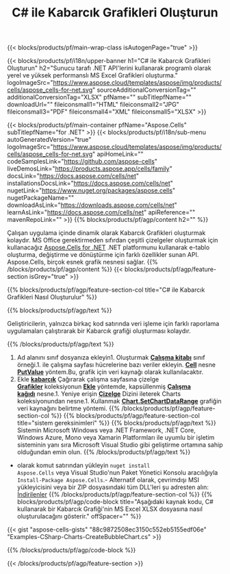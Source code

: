 ﻿---
title: C# ile Kabarcık Grafikleri Oluşturun
url: /tr/net/create-bubble-chart/
description: C# .NET Kitaplığı kullanarak Excel'de Kabarcık grafikleri oluşturmak için örnek kod. VB.NET, Asp.NET veya herhangi bir .NET tabanlı uygulama içinde MS Excel'e bir {chart} grafiği oluşturmak için bu kodu kullanın.
---
{{< blocks/products/pf/main-wrap-class isAutogenPage="true" >}}

{{< blocks/products/pf/i18n/upper-banner h1="C# ile Kabarcık Grafikleri Oluşturun" h2="Sunucu tarafı .NET API\'lerini kullanarak programlı olarak yerel ve yüksek performanslı MS Excel Grafikleri oluşturma." logoImageSrc="https://www.aspose.cloud/templates/aspose/img/products/cells/aspose_cells-for-net.svg" sourceAdditionalConversionTag="" additionalConversionTag="XLSX" pfName="" subTitlepfName="" downloadUrl="" fileiconsmall1="HTML" fileiconsmall2="JPG" fileiconsmall3="PDF" fileiconsmall4="XML" fileiconsmall5="XLSX" >}}

{{< blocks/products/pf/main-container pfName="Aspose.Cells" subTitlepfName="for .NET" >}}
{{< blocks/products/pf/i18n/sub-menu autoGeneratedVersion="true" logoImageSrc="https://www.aspose.cloud/templates/aspose/img/products/cells/aspose_cells-for-net.svg" apiHomeLink="" codeSamplesLink="https://github.com/aspose-cells" liveDemosLink="https://products.aspose.app/cells/family" docsLink="https://docs.aspose.com/cells/net" installationsDocsLink="https://docs.aspose.com/cells/net" nugetLink="https://www.nuget.org/packages/aspose.cells" nugetPackageName="" downloadAsLink="https://downloads.aspose.com/cells/net" learnAsLink="https://docs.aspose.com/cells/net" apiReference="" mavenRepoLink="" >}}
{{% blocks/products/pf/agp/content h2="" %}}

Çalışan uygulama içinde dinamik olarak Kabarcık Grafikleri oluşturmak kolaydır. MS Office gerektirmeden sıfırdan çeşitli çizelgeler oluşturmak için kullanacağız [Aspose.Cells for .NET](https://products.aspose.com/cells/net)  .NET platformunu kullanarak e-tablo oluşturma, değiştirme ve dönüştürme için farklı özellikler sunan API. Aspose.Cells, birçok esnek grafik nesnesi sağlar.
{{% /blocks/products/pf/agp/content %}}
{{< blocks/products/pf/agp/feature-section isGrey="true" >}}

{{% blocks/products/pf/agp/feature-section-col title="C# ile Kabarcık Grafikleri Nasıl Oluşturulur" %}}

{{% blocks/products/pf/agp/text %}}

Geliştiricilerin, yalnızca birkaç kod satırında veri işleme için farklı raporlama uygulamaları çalıştırarak bir Kabarcık grafiği oluşturması kolaydır.

{{% /blocks/products/pf/agp/text %}}

1. Ad alanını sınıf dosyanıza ekleyin1. Oluşturmak [**Çalışma kitabı**](https://reference.aspose.com/cells/net/aspose.cells/workbook) sınıf örneği.1. ile çalışma sayfası hücrelerine bazı veriler ekleyin. [**Cell**](https://reference.aspose.com/cells/net/aspose.cells/cell) nesne [**PutValue**](https://reference.aspose.com/cells/net/aspose.cells/cell/methods/putvalue/index) yöntem.Bu, grafik için veri kaynağı olarak kullanılacaktır.
1. Ekle [**kabarcık**](https://reference.aspose.com/cells/net/aspose.cells.charts/charttype) Çağırarak çalışma sayfasına çizelge [**Grafikler**](https://reference.aspose.com/cells/net/aspose.cells.charts/chartcollection) koleksiyonun [**Ekle**](https://reference.aspose.com/cells/net/aspose.cells.charts/chartcollection/methods/add) yöntemde, kapsüllenmiş [**Çalışma kağıdı**](https://reference.aspose.com/cells/net/aspose.cells/worksheet) nesne.1. Yeniye erişin [**Çizelge**](https://reference.aspose.com/cells/net/aspose.cells.charts/chart) Dizini ileterek Charts koleksiyonundan nesne.1. Kullanmak [**Chart.SetChartDataRange**](https://https://reference.aspose.com/cells/net/aspose.cells.charts/chart/methods/setchartdatarange) grafiğin veri kaynağını belirtme yöntemi.
{{% /blocks/products/pf/agp/feature-section-col %}}
{{% blocks/products/pf/agp/feature-section-col title="sistem gereksinimleri" %}}
{{% blocks/products/pf/agp/text %}}
Sistemin Microsoft Windows veya .NET Framework, .NET Core, Windows Azure, Mono veya Xamarin Platformları ile uyumlu bir işletim sisteminin yanı sıra Microsoft Visual Studio gibi geliştirme ortamına sahip olduğundan emin olun.
{{% /blocks/products/pf/agp/text %}}
- olarak komut satırından yükleyin <code>nuget install Aspose.Cells</code> veya Visual Studio'nun Paket Yönetici Konsolu aracılığıyla <code>Install-Package Aspose.Cells</code>.- Alternatif olarak, çevrimdışı MSI yükleyicisini veya bir ZIP dosyasındaki tüm DLL'leri şu adresten alın: <a href="https://downloads.aspose.com/cells/net">İndirilenler</a>
{{% /blocks/products/pf/agp/feature-section-col %}}
{{% blocks/products/pf/agp/code-block title="Aşağıdaki kaynak kodu, C# kullanarak bir Kabarcık Grafiği\'nin MS Excel XLSX dosyasına nasıl oluşturulacağını gösterir." offSpacer="" %}}

{{< gist "aspose-cells-gists" "88c9872508ec3150c552eb5155edf06e" "Examples-CSharp-Charts-CreateBubbleChart.cs" >}}

{{% /blocks/products/pf/agp/code-block %}}

{{< /blocks/products/pf/agp/feature-section >}}

<!-- aboutfile Starts -->